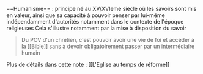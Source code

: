 ==Humanisme== : principe né au XV/XVIeme siècle où les savoirs sont mis en valeur, ainsi que sa capacité à pouvoir penser par lui-même indépendamment d'autorités notamment dans le contexte de l'époque religieuses
Cela s'illustre notamment par la mise à disposition du savoir
>Du POV d'un chrétien, c'est pouvoir avoir une vie de foi et accéder à la [[Bible]] sans à devoir obligatoirement passer par un intermédiaire humain

Plus de détails dans cette note : [[L'Eglise au temps de réforme]]